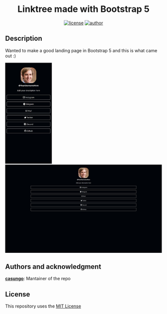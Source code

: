 <h1 align="center">
    Linktree made with Bootstrap 5
</h1>

<p align="center">
    <a href="https://choosealicense.com/licenses/mit/"><img alt="license"
            src="https://img.shields.io/github/license/casungo/Linktree" /></a>
    <a href="https://getbootstrap.com/"><img alt="author"
            src="https://img.shields.io/badge/written_in-Bootstrap-orange" /></a>
</p>

## Description
Wanted to make a good landing page in Bootstrap 5 and this is what came out :)

<img src="/resources/iPhoneX.png" alt="iPhone X Screenshot" width="150px">

<img src="/resources/1080pDesktop.png" alt="1080p Desktop">

## Authors and acknowledgment
**[casungo](https://casungo.top)**: Mantainer of the repo

## License
This repository uses the [MIT License](https://choosealicense.com/licenses/mit/)
